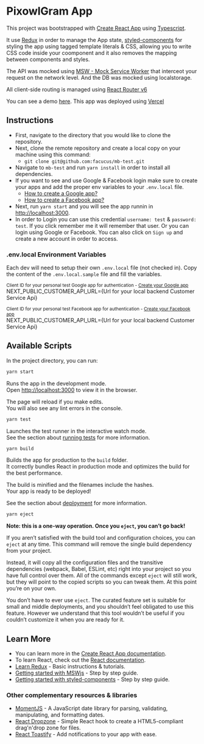 # PixowlGram App

This project was bootstrapped with [Create React App](https://github.com/facebook/create-react-app) using [Typescript](https://create-react-app.dev/docs/adding-typescript/).

It use [Redux](https://redux.js.org/) in order to manage the App state, [styled-components](https://styled-components.com/) for styling the app using tagged template literals & CSS, allowing you to write CSS code inside your coomponent and it also removes the mapping between components and styles.

The API was mocked using [MSW - Mock Service Worker](https://mswjs.io/) that interceot your request on the network level. And the DB was mocked using localstorage.

All client-side routing is managed using [React Router v6](https://reactrouter.com/docs/en/v6)

You can see a demo [here](https://mb-test.vercel.app/). This app was deployed using [Vercel](https://vercel.com/)

## Instructions

* First, navigate to the directory that you would like to clone the repository.
* Next, clone the remote repository and create a local copy on your machine using this command:
    * `git clone git@github.com:facucus/mb-test.git`
* Navigate to `mb-test` and run `yarn install` in order to install all dependencies.
* If you want to see and use Google & Facebook login make sure to create your apps and add the proper env variables to your `.env.local` file.
    * [How to create a Google app?](https://developers.google.com/identity/gsi/web/guides/get-google-api-clientid)
    * [How to create a Facebook app?](https://developers.facebook.com/docs/development/create-an-app)
* Next, run `yarn start` and you will see the app runnin in [http://localhost:3000](http://localhost:3000).
* In order to Login you can use this credential `username: test` & `password: test`. If you click remember me it will remember that user. Or you can login using Google or Facebook. You can also click on `Sign up` and create a new account in order to access.
### .env.local Environment Variables

Each dev will need to setup their own `.env.local` file (not checked in). Copy the content of the `.env.local.sample` file and fill the variables.

<sub>Client ID for your personal test Google app for authentication - [Create your Google app](https://console.cloud.google.com/)</sub>  
NEXT_PUBLIC_CUSTOMER_API_URL={Url for your local backend Customer Service Api}

<sub>Client ID for your personal test Facebook app for authentication - [Create your Facebook app](https://developers.facebook.com/)</sub>  
NEXT_PUBLIC_CUSTOMER_API_URL={Url for your local backend Customer Service Api}

## Available Scripts

In the project directory, you can run:

```bash
yarn start
```

Runs the app in the development mode.\
Open [http://localhost:3000](http://localhost:3000) to view it in the browser.

The page will reload if you make edits.\
You will also see any lint errors in the console.

```bash
yarn test
```

Launches the test runner in the interactive watch mode.\
See the section about [running tests](https://facebook.github.io/create-react-app/docs/running-tests) for more information.

```bash
yarn build
```

Builds the app for production to the `build` folder.\
It correctly bundles React in production mode and optimizes the build for the best performance.

The build is minified and the filenames include the hashes.\
Your app is ready to be deployed!

See the section about [deployment](https://facebook.github.io/create-react-app/docs/deployment) for more information.

```bash
yarn eject
```

**Note: this is a one-way operation. Once you `eject`, you can’t go back!**

If you aren’t satisfied with the build tool and configuration choices, you can `eject` at any time. This command will remove the single build dependency from your project.

Instead, it will copy all the configuration files and the transitive dependencies (webpack, Babel, ESLint, etc) right into your project so you have full control over them. All of the commands except `eject` will still work, but they will point to the copied scripts so you can tweak them. At this point you’re on your own.

You don’t have to ever use `eject`. The curated feature set is suitable for small and middle deployments, and you shouldn’t feel obligated to use this feature. However we understand that this tool wouldn’t be useful if you couldn’t customize it when you are ready for it.

## Learn More

* You can learn more in the [Create React App documentation](https://facebook.github.io/create-react-app/docs/getting-started).
* To learn React, check out the [React documentation](https://reactjs.org/).
* [Learn Redux](https://vercel.com/) - Basic instructions & tutorials.
* [Getting started with MSWjs](https://mswjs.io/docs/getting-started) - Step by step guide.
* [Getting started with styled-components](https://styled-components.com/docs/basics#getting-started) - Step by step guide.

### Other complementary resources & libraries
* [MomentJS](https://momentjs.com/) - A JavaScript date library for parsing, validating, manipulating, and formatting dates.
* [React Dropzone](https://react-dropzone.js.org/) - Simple React hook to create a HTML5-compliant drag'n'drop zone for files.
* [React Toastify](https://github.com/fkhadra/react-toastify#readme) - Add notifications to your app with ease.
